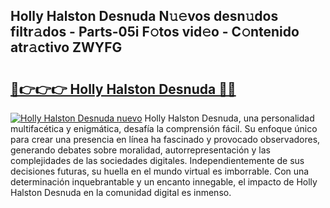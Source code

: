## Holly Halston Desnuda N𝚞𝚎vos desn𝚞dos filtr𝚊dos - Parts-05i F𝚘tos vid𝚎o - C𝚘ntenido atr𝚊ctivo ZWYFG

# <h2><a href="http://mb73yc.tromn.icu/?c=Holly+Halston+Desnuda">🔗👉👉👉 Holly Halston Desnuda 🔗🔗</a></h2>

[![Holly Halston Desnuda nuevo](https://i.imgur.com/pEAQMta.gif)](http://mb73yc.tromn.icu/?c=Holly+Halston+Desnuda)
Holly Halston Desnuda, una personalidad multifacética y enigmática, desafía la comprensión fácil. Su enfoque único para crear una presencia en línea ha fascinado y provocado observadores, generando debates sobre moralidad, autorrepresentación y las complejidades de las sociedades digitales. Independientemente de sus decisiones futuras, su huella en el mundo virtual es imborrable. Con una determinación inquebrantable y un encanto innegable, el impacto de Holly Halston Desnuda en la comunidad digital es inmenso.

